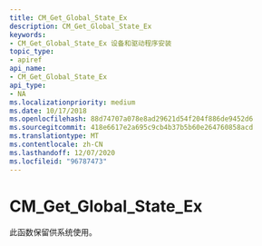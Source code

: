 ```yaml
---
title: CM_Get_Global_State_Ex
description: CM_Get_Global_State_Ex
keywords:
- CM_Get_Global_State_Ex 设备和驱动程序安装
topic_type:
- apiref
api_name:
- CM_Get_Global_State_Ex
api_type:
- NA
ms.localizationpriority: medium
ms.date: 10/17/2018
ms.openlocfilehash: 88d74707a078e8ad29621d54f204f886de9452d6
ms.sourcegitcommit: 418e6617e2a695c9cb4b37b5b60e264760858acd
ms.translationtype: MT
ms.contentlocale: zh-CN
ms.lasthandoff: 12/07/2020
ms.locfileid: "96787473"
---
```

# <a name="cm_get_global_state_ex"></a>CM_Get_Global_State_Ex

此函数保留供系统使用。
